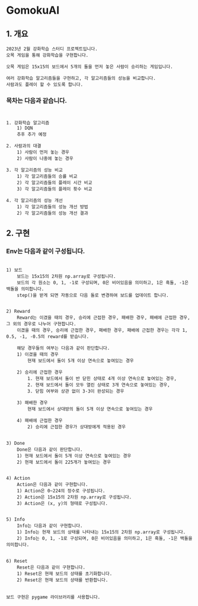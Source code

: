 # GomokuAI
## 1. 개요

    2023년 2월 강화학습 스터디 프로젝트입니다.
    오목 게임을 통해 강화학습을 구현합니다.
    
    오목 게임은 15x15의 보드에서 5개의 돌을 먼저 놓은 사람이 승리하는 게임입니다.
    
    여러 강화학습 알고리즘들을 구현하고, 각 알고리즘들의 성능을 비교합니다.
    사람과도 플레이 할 수 있도록 합니다.

### 목차는 다음과 같습니다.
#


    1. 강화학습 알고리즘
        1) DQN
        추후 추가 예정

    2. 사람과의 대결
        1) 사람이 먼저 놓는 경우
        2) 사람이 나중에 놓는 경우

    3. 각 알고리즘의 성능 비교
        1) 각 알고리즘들의 승률 비교
        2) 각 알고리즘들의 플레이 시간 비교
        3) 각 알고리즘들의 플레이 횟수 비교

    4. 각 알고리즘의 성능 개선
        1) 각 알고리즘들의 성능 개선 방법
        2) 각 알고리즘들의 성능 개선 결과
##

## 2. 구현
### Env는 다음과 같이 구성됩니다.
##
    1) 보드
        보드는 15x15의 2차원 np.array로 구성됩니다.
        보드의 각 원소는 0, 1, -1로 구성되며, 0은 비어있음을 의미하고, 1은 흑돌, -1은 백돌을 의미합니다.
        step()을 받게 되면 자동으로 다음 돌로 변경하여 보드를 업데이트 합니다.
##
    2) Reward
        Reward는 이겼을 때의 경우, 승리에 근접한 경우, 패배한 경우, 패배에 근접한 경우, 그 외의 경우로 나누어 구현합니다.
        이겼을 때의 경우, 승리에 근접한 경우, 패배한 경우, 패배에 근접한 경우는 각각 1, 0.5, -1, -0.5의 reward를 받습니다.
        
        해당 경우들의 여부는 다음과 같이 판단합니다.
        1) 이겼을 때의 경우
            현재 보드에서 돌이 5개 이상 연속으로 놓여있는 경우
        
        2) 승리에 근접한 경우
            1. 현재 보드에서 돌이 반 닫힌 상태로 4개 이상 연속으로 놓여있는 경우,
            2. 현재 보드에서 돌이 모두 열린 상태로 3개 연속으로 놓여있는 경우,
            3. 닫힘 여부와 상관 없이 3-3이 완성되는 경우

        3) 패배한 경우
            현재 보드에서 상대방의 돌이 5개 이상 연속으로 놓여있는 경우

        4) 패배에 근접한 경우
            2) 승리에 근접한 경우가 상대방에게 적용된 경우
##
    3) Done
        Done은 다음과 같이 판단합니다.
        1) 현재 보드에서 돌이 5개 이상 연속으로 놓여있는 경우
        2) 현재 보드에서 돌이 225개가 놓여있는 경우
##
    4) Action
        Action은 다음과 같이 구현합니다.
        1) Action은 0~224의 정수로 구성됩니다.
        2) Action은 15x15의 2차원 np.array로 구성됩니다.
        3) Action은 (x, y)의 형태로 구성됩니다.
##
    5) Info
        Info는 다음과 같이 구현합니다.
        1) Info는 현재 보드의 상태를 나타내는 15x15의 2차원 np.array로 구성됩니다.
        2) Info는 0, 1, -1로 구성되며, 0은 비어있음을 의미하고, 1은 흑돌, -1은 백돌을 의미합니다.
##
    6) Reset
        Reset은 다음과 같이 구현합니다.
        1) Reset은 현재 보드의 상태를 초기화합니다.
        2) Reset은 현재 보드의 상태를 반환합니다.
##
    보드 구현은 pygame 라이브러리를 사용합니다.
##













